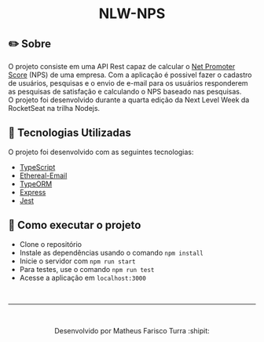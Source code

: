 <h1 align="center">
    NLW-NPS
</h1>


## :pencil2: Sobre
O projeto consiste em uma API Rest capaz de calcular o [Net Promoter Score](https://pt.wikipedia.org/wiki/Net_Promoter_Score) (NPS) de uma empresa.
Com a aplicação é possivel fazer o cadastro de usuários, pesquisas e o envio de e-mail para os usuários responderem as pesquisas de satisfação e calculando o NPS baseado nas pesquisas.
<br>
O projeto foi desenvolvido durante a quarta edição da Next Level Week da RocketSeat na trilha Nodejs.

## :rocket: Tecnologias Utilizadas
O projeto foi desenvolvido com as seguintes tecnologias:

- [TypeScript](https://www.typescriptlang.org/)
- [Ethereal-Email](https://ethereal.email/)
- [TypeORM](https://typeorm.io/#/)
- [Express](https://expressjs.com/pt-br/)
- [Jest](https://jestjs.io/)

## :electric_plug:	Como executar o projeto
- Clone o repositório
- Instale as dependências usando o comando `npm install`
- Inicie o servidor com `npm run start`
- Para testes, use o comando `npm run test`
- Acesse a aplicação em `localhost:3000`

<br>
<hr>
<br>

<p align="center">
    Desenvolvido por Matheus Farisco Turra :shipit:
</p>
